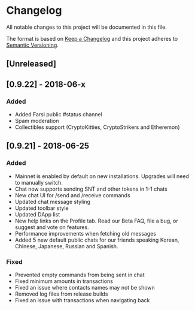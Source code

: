 # Changelog
All notable changes to this project will be documented in this file.

The format is based on [Keep a Changelog](http://keepachangelog.com/en/1.0.0/)
and this project adheres to [Semantic Versioning](http://semver.org/spec/v2.0.0.html).

## [Unreleased]

## [0.9.22] - 2018-06-x
### Added
- Added Farsi public #status channel
- Spam moderation
- Collectibles support (CryptoKitties, CryptoStrikers and Etheremon)

## [0.9.21] - 2018-06-25
### Added
- Mainnet is enabled by default on new installations. Upgrades will need to manually switch.
- Chat now supports sending SNT and other tokens in 1-1 chats
- New chat UI for /send and /receive commands
- Updated chat message styling
- Updated toolbar style
- Updated DApp list
- New help links on the Profile tab. Read our Beta FAQ, file a bug, or suggest and vote on features.
- Performance improvements when fetching old messages
- Added 5 new default public chats for our friends speaking Korean, Chinese, Japanese, Russian and Spanish.

### Fixed
- Prevented empty commands from being sent in chat
- Fixed minimum amounts in transactions
- Fixed an issue where contacts names may not be shown
- Removed log files from release builds
- Fixed an issue with transactions when navigating back
